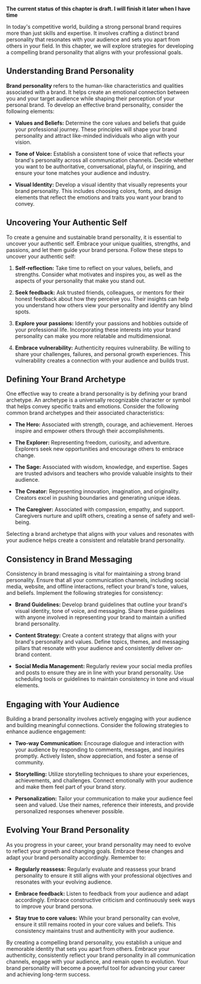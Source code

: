 **The current status of this chapter is draft. I will finish it later when I have time**

In today's competitive world, building a strong personal brand requires more than just skills and expertise. It involves crafting a distinct brand personality that resonates with your audience and sets you apart from others in your field. In this chapter, we will explore strategies for developing a compelling brand personality that aligns with your professional goals.

Understanding Brand Personality
-------------------------------

**Brand personality** refers to the human-like characteristics and qualities associated with a brand. It helps create an emotional connection between you and your target audience while shaping their perception of your personal brand. To develop an effective brand personality, consider the following elements:

* **Values and Beliefs:** Determine the core values and beliefs that guide your professional journey. These principles will shape your brand personality and attract like-minded individuals who align with your vision.

* **Tone of Voice:** Establish a consistent tone of voice that reflects your brand's personality across all communication channels. Decide whether you want to be authoritative, conversational, playful, or inspiring, and ensure your tone matches your audience and industry.

* **Visual Identity:** Develop a visual identity that visually represents your brand personality. This includes choosing colors, fonts, and design elements that reflect the emotions and traits you want your brand to convey.

Uncovering Your Authentic Self
------------------------------

To create a genuine and sustainable brand personality, it is essential to uncover your authentic self. Embrace your unique qualities, strengths, and passions, and let them guide your brand persona. Follow these steps to uncover your authentic self:

1. **Self-reflection:** Take time to reflect on your values, beliefs, and strengths. Consider what motivates and inspires you, as well as the aspects of your personality that make you stand out.

2. **Seek feedback:** Ask trusted friends, colleagues, or mentors for their honest feedback about how they perceive you. Their insights can help you understand how others view your personality and identify any blind spots.

3. **Explore your passions:** Identify your passions and hobbies outside of your professional life. Incorporating these interests into your brand personality can make you more relatable and multidimensional.

4. **Embrace vulnerability:** Authenticity requires vulnerability. Be willing to share your challenges, failures, and personal growth experiences. This vulnerability creates a connection with your audience and builds trust.

Defining Your Brand Archetype
-----------------------------

One effective way to create a brand personality is by defining your brand archetype. An archetype is a universally recognizable character or symbol that helps convey specific traits and emotions. Consider the following common brand archetypes and their associated characteristics:

* **The Hero:** Associated with strength, courage, and achievement. Heroes inspire and empower others through their accomplishments.

* **The Explorer:** Representing freedom, curiosity, and adventure. Explorers seek new opportunities and encourage others to embrace change.

* **The Sage:** Associated with wisdom, knowledge, and expertise. Sages are trusted advisors and teachers who provide valuable insights to their audience.

* **The Creator:** Representing innovation, imagination, and originality. Creators excel in pushing boundaries and generating unique ideas.

* **The Caregiver:** Associated with compassion, empathy, and support. Caregivers nurture and uplift others, creating a sense of safety and well-being.

Selecting a brand archetype that aligns with your values and resonates with your audience helps create a consistent and relatable brand personality.

Consistency in Brand Messaging
------------------------------

Consistency in brand messaging is vital for maintaining a strong brand personality. Ensure that all your communication channels, including social media, website, and offline interactions, reflect your brand's tone, values, and beliefs. Implement the following strategies for consistency:

* **Brand Guidelines:** Develop brand guidelines that outline your brand's visual identity, tone of voice, and messaging. Share these guidelines with anyone involved in representing your brand to maintain a unified brand personality.

* **Content Strategy:** Create a content strategy that aligns with your brand's personality and values. Define topics, themes, and messaging pillars that resonate with your audience and consistently deliver on-brand content.

* **Social Media Management:** Regularly review your social media profiles and posts to ensure they are in line with your brand personality. Use scheduling tools or guidelines to maintain consistency in tone and visual elements.

Engaging with Your Audience
---------------------------

Building a brand personality involves actively engaging with your audience and building meaningful connections. Consider the following strategies to enhance audience engagement:

* **Two-way Communication:** Encourage dialogue and interaction with your audience by responding to comments, messages, and inquiries promptly. Actively listen, show appreciation, and foster a sense of community.

* **Storytelling:** Utilize storytelling techniques to share your experiences, achievements, and challenges. Connect emotionally with your audience and make them feel part of your brand story.

* **Personalization:** Tailor your communication to make your audience feel seen and valued. Use their names, reference their interests, and provide personalized responses whenever possible.

Evolving Your Brand Personality
-------------------------------

As you progress in your career, your brand personality may need to evolve to reflect your growth and changing goals. Embrace these changes and adapt your brand personality accordingly. Remember to:

* **Regularly reassess:** Regularly evaluate and reassess your brand personality to ensure it still aligns with your professional objectives and resonates with your evolving audience.

* **Embrace feedback:** Listen to feedback from your audience and adapt accordingly. Embrace constructive criticism and continuously seek ways to improve your brand persona.

* **Stay true to core values:** While your brand personality can evolve, ensure it still remains rooted in your core values and beliefs. This consistency maintains trust and authenticity with your audience.

By creating a compelling brand personality, you establish a unique and memorable identity that sets you apart from others. Embrace your authenticity, consistently reflect your brand personality in all communication channels, engage with your audience, and remain open to evolution. Your brand personality will become a powerful tool for advancing your career and achieving long-term success.
